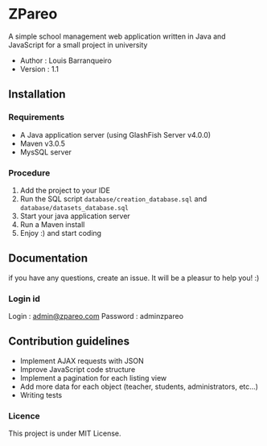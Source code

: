 # ZPareo #

A simple school management web application written in Java and JavaScript for a small project in university

- Author : Louis Barranqueiro
- Version : 1.1

## Installation ###

### Requirements

- A Java application server (using GlashFish Server v4.0.0)
- Maven v3.0.5
- MysSQL server

### Procedure

1. Add the project to your IDE
2. Run the SQL script ```database/creation_database.sql``` and  ```database/datasets_database.sql```
3. Start your java application server
4. Run a Maven install
5. Enjoy :) and start coding

## Documentation

if you have any questions, create an issue. It will be a pleasur to help you! :)

### Login id

Login : admin@zpareo.com 
Password : adminzpareo

## Contribution guidelines ###

- Implement AJAX requests with JSON
- Improve JavaScript code structure
- Implement a pagination for each listing view
- Add more data for each object (teacher, students, administrators, etc...)
- Writing tests

### Licence ###

This project is under MIT License.